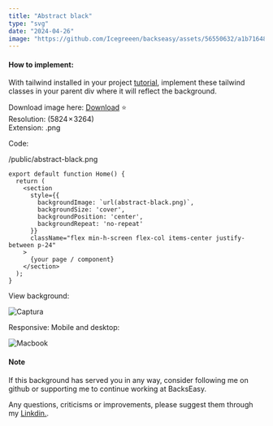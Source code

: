```yaml
---
title: "Abstract black"
type: "svg"
date: "2024-04-26"
image: "https://github.com/Icegreeen/backseasy/assets/56550632/a1b71648-6f93-4a19-a46e-e7c71a8e3e1d"
---
```

#### How to implement:

With tailwind installed in your project [tutorial](https://backseasy.com/blog/install-tailwind-nextjs), implement these tailwind classes in your parent div where it will reflect the background.

Download image here: [Download](https://drive.google.com/file/d/1Ia_XxUbLXBWuk3StEkUtcUIZtMIlyHmJ/view?usp=sharing) ⭐ <br>
Resolution: (5824 × 3264) <br>
Extension: .png

Code:

/public/abstract-black.png

```
export default function Home() {
  return (
    <section
      style={{
        backgroundImage: `url(abstract-black.png)`,
        backgroundSize: 'cover', 
        backgroundPosition: 'center',
        backgroundRepeat: 'no-repeat' 
      }}
      className="flex min-h-screen flex-col items-center justify-between p-24"
    >
      {your page / component}
    </section>
  );
}

```

View background:

![Captura](https://github.com/Icegreeen/backseasy/assets/56550632/2ce5b58a-4b44-43b6-ab65-b70b4d27877d)

Responsive: Mobile and desktop:

![Macbook](https://github.com/Icegreeen/backseasy/assets/56550632/15f8015d-a384-4d33-a9f1-1990b6150d27)

#### Note

If this background has served you in any way, consider following me on github or supporting me to continue working at BacksEasy.

Any questions, criticisms or improvements, please suggest them through my [Linkdin.](https://www.linkedin.com/in/flavioaquila/).